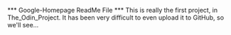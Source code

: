 *** Google-Homepage ReadMe File ***
This is really the first project, in The_Odin_Project.
It has been very difficult to even upload it to GitHub, so we'll see...
